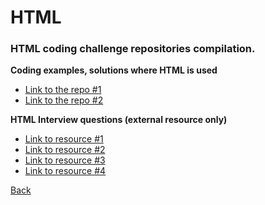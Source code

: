 # HTML
### HTML coding challenge repositories compilation.

**Coding examples, solutions where HTML is used**
- [Link to the repo #1](https://github.com/SebastianAbril/Challenges/tree/master/FrontEndMentor)
- [Link to the repo #2](https://github.com/HillaryFong?tab=repositories&q=HTML&type=&language=&sort=)

**HTML Interview questions (external resource only)**
- [Link to resource #1](https://www.interviewbit.com/html-interview-questions/)
- [Link to resource #2](https://hackr.io/blog/html-interview-questions)
- [Link to resource #3](https://career.guru99.com/top-50-html-interview-questions/)
- [Link to resource #4](https://www.javatpoint.com/html-interview-questions)

[Back](./../README.md)